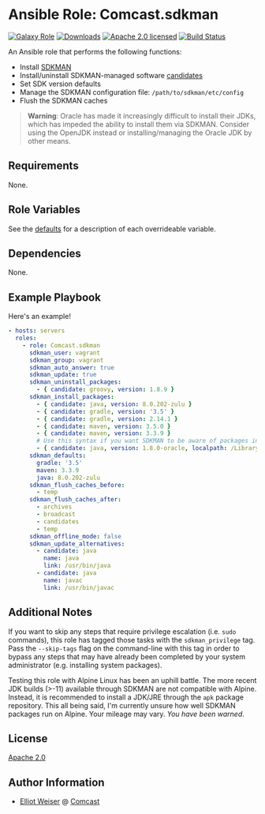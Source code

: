 Ansible Role: Comcast.sdkman
============================

[![Galaxy Role][badge-role]][link-galaxy]
[![Downloads][badge-downloads]][link-galaxy]
[![Apache 2.0 licensed][badge-license]][link-license]
[![Build Status][badge-travis]][link-travis]

An Ansible role that performs the following functions:
* Install [SDKMAN](http://sdkman.io/)
* Install/uninstall SDKMAN-managed software [candidates](http://sdkman.io/sdks)
* Set SDK version defaults
* Manage the SDKMAN configuration file: `/path/to/sdkman/etc/config`
* Flush the SDKMAN caches

> **Warning**: Oracle has made it increasingly difficult to install their JDKs,
> which has impeded the ability to install them via SDKMAN. Consider using the
> OpenJDK instead or installing/managing the Oracle JDK by other means.

Requirements
------------

None.

Role Variables
--------------

See the [defaults](defaults/main.yml) for a description of each overrideable
variable.

Dependencies
------------

None.

Example Playbook
----------------

Here's an example!

```yaml
- hosts: servers
  roles:
    - role: Comcast.sdkman
      sdkman_user: vagrant
      sdkman_group: vagrant
      sdkman_auto_answer: true
      sdkman_update: true
      sdkman_uninstall_packages:
        - { candidate: groovy, version: 1.8.9 }
      sdkman_install_packages:
        - { candidate: java, version: 8.0.202-zulu }
        - { candidate: gradle, version: '3.5' }
        - { candidate: gradle, version: 2.14.1 }
        - { candidate: maven, version: 3.5.0 }
        - { candidate: maven, version: 3.3.9 }
        # Use this syntax if you want SDKMAN to be aware of packages installed *without* SDKMAN, e.g. Oracle JDKs
        - { candidate: java, version: 1.8.0-oracle, localpath: /Library/Java/JavaVirtualMachines/jdk1.8.0_181.jdk }
      sdkman_defaults:
        gradle: '3.5'
        maven: 3.3.9
        java: 8.0.202-zulu
      sdkman_flush_caches_before:
        - temp
      sdkman_flush_caches_after:
        - archives
        - broadcast
        - candidates
        - temp
      sdkman_offline_mode: false
      sdkman_update_alternatives:
        - candidate: java
          name: java
          link: /usr/bin/java
        - candidate: java
          name: javac
          link: /usr/bin/javac
```

Additional Notes
----------------

If you want to skip any steps that require privilege escalation (i.e. `sudo`
commands), this role has tagged those tasks with the `sdkman_privilege` tag.
Pass the `--skip-tags` flag on the command-line with this tag in order to
bypass any steps that may have already been completed by your system
administrator (e.g. installing system packages).

Testing this role with Alpine Linux has been an uphill battle. The more
recent JDK builds (>-11) available through SDKMAN are not compatible with
Alpine. Instead, it is recommended to install a JDK/JRE through the `apk`
package repository. This all being said, I'm currently unsure how well
SDKMAN packages run on Alpine. Your mileage may vary. _You have been warned_.

License
-------

[Apache 2.0](LICENSE)

Author Information
------------------

* [Elliot Weiser](https://github.com/elliotweiser) @ [Comcast](https://github.com/Comcast)

[badge-downloads]: https://img.shields.io/ansible/role/d/20938.svg?style=flat-square
[badge-license]: https://img.shields.io/github/license/Comcast/ansible-sdkman.svg?style=flat-square
[badge-role]: https://img.shields.io/ansible/role/20938.svg?style=flat-square
[badge-travis]: https://img.shields.io/travis/Comcast/ansible-sdkman/master.svg?style=flat-square
[link-galaxy]: https://galaxy.ansible.com/Comcast/sdkman/
[link-license]: https://raw.githubusercontent.com/Comcast/ansible-sdkman/master/LICENSE
[link-travis]: https://travis-ci.org/Comcast/ansible-sdkman
